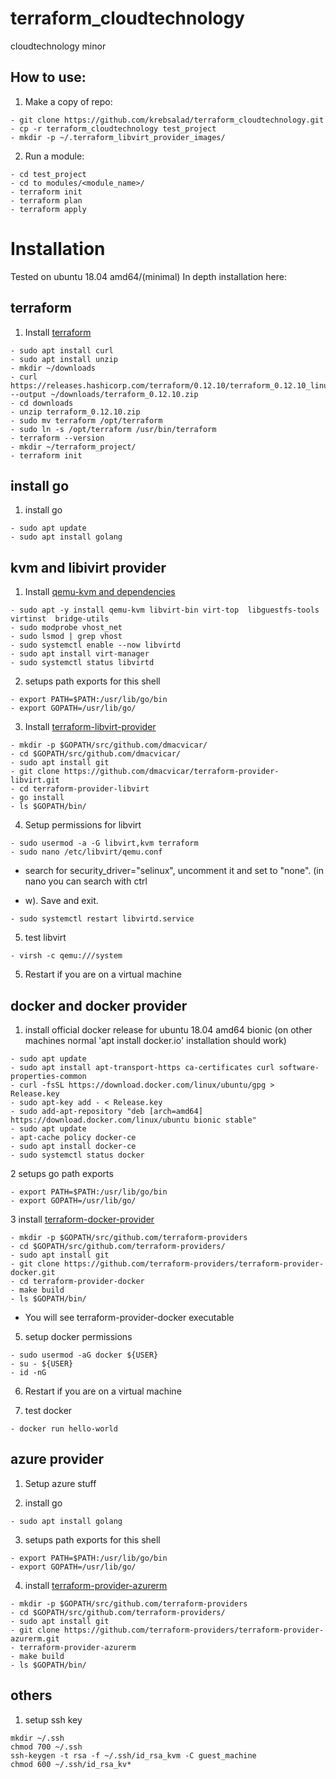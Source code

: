 # terraform_cloudtechnology
cloudtechnology minor


## How to use:

1. Make a copy of repo:
```
- git clone https://github.com/krebsalad/terraform_cloudtechnology.git
- cp -r terraform_cloudtechnology test_project
- mkdir -p ~/.terraform_libvirt_provider_images/
```

2. Run a module:
```
- cd test_project
- cd to modules/<module_name>/
- terraform init
- terraform plan
- terraform apply
```
##
#

# Installation
Tested on ubuntu 18.04 amd64/(minimal)
In depth installation here: <TODO>

## terraform
1. Install [terraform](https://www.terraform.io/downloads.html)
```
- sudo apt install curl
- sudo apt install unzip
- mkdir ~/downloads
- curl https://releases.hashicorp.com/terraform/0.12.10/terraform_0.12.10_linux_amd64.zip --output ~/downloads/terraform_0.12.10.zip
- cd downloads
- unzip terraform_0.12.10.zip
- sudo mv terraform /opt/terraform
- sudo ln -s /opt/terraform /usr/bin/terraform
- terraform --version
- mkdir ~/terraform_project/
- terraform init
```
##

## install go
1. install go
```
- sudo apt update
- sudo apt install golang
```
##


## kvm and libivirt provider
1. Install [qemu-kvm and dependencies](https://help.ubuntu.com/community/KVM/Installation)
```
- sudo apt -y install qemu-kvm libvirt-bin virt-top  libguestfs-tools virtinst  bridge-utils
- sudo modprobe vhost_net
- sudo lsmod | grep vhost
- sudo systemctl enable --now libvirtd
- sudo apt install virt-manager
- sudo systemctl status libvirtd
```

2. setups path exports for this shell
```
- export PATH=$PATH:/usr/lib/go/bin
- export GOPATH=/usr/lib/go/
```

3. Install [terraform-libvirt-provider](https://github.com/dmacvicar/terraform-provider-libvirt#installing)
```
- mkdir -p $GOPATH/src/github.com/dmacvicar/
- cd $GOPATH/src/github.com/dmacvicar/
- sudo apt install git
- git clone https://github.com/dmacvicar/terraform-provider-libvirt.git
- cd terraform-provider-libvirt
- go install
- ls $GOPATH/bin/
```

4. Setup permissions for libvirt
```
- sudo usermod -a -G libvirt,kvm terraform
- sudo nano /etc/libvirt/qemu.conf
```
- search for security_driver="selinux", uncomment it and set to "none". (in nano you can search with ctrl 
+ w). Save and exit.
```
- sudo systemctl restart libvirtd.service
```

5. test libvirt
```
- virsh -c qemu:///system
```

5. Restart if you are on a virtual machine

##

## docker and docker provider
1. install official docker release for ubuntu 18.04 amd64 bionic (on other machines normal 'apt install docker.io' installation should work)
```
- sudo apt update
- sudo apt install apt-transport-https ca-certificates curl software-properties-common
- curl -fsSL https://download.docker.com/linux/ubuntu/gpg > Release.key
- sudo apt-key add - < Release.key
- sudo add-apt-repository "deb [arch=amd64] https://download.docker.com/linux/ubuntu bionic stable"
- sudo apt update
- apt-cache policy docker-ce
- sudo apt install docker-ce
- sudo systemctl status docker
```

2 setups go path exports
```
- export PATH=$PATH:/usr/lib/go/bin
- export GOPATH=/usr/lib/go/
```

3 install [terraform-docker-provider](https://github.com/terraform-providers/terraform-provider-docker#building-the-provider)
```
- mkdir -p $GOPATH/src/github.com/terraform-providers
- cd $GOPATH/src/github.com/terraform-providers/
- sudo apt install git
- git clone https://github.com/terraform-providers/terraform-provider-docker.git
- cd terraform-provider-docker
- make build 
- ls $GOPATH/bin/
```
- You will see terraform-provider-docker executable

5. setup docker permissions
```
- sudo usermod -aG docker ${USER}
- su - ${USER}
- id -nG
```

6. Restart if you are on a virtual machine

7. test docker
```
- docker run hello-world
```
##

## azure provider
1. Setup azure stuff <TODO>

2. install go
```
- sudo apt install golang
```

3. setups path exports for this shell
```
- export PATH=$PATH:/usr/lib/go/bin
- export GOPATH=/usr/lib/go/
```

4. install [terraform-provider-azurerm](https://github.com/terraform-providers/terraform-provider-azurerm)
```
- mkdir -p $GOPATH/src/github.com/terraform-providers
- cd $GOPATH/src/github.com/terraform-providers/
- sudo apt install git
- git clone https://github.com/terraform-providers/terraform-provider-azurerm.git
- terraform-provider-azurerm
- make build 
- ls $GOPATH/bin/
```
##


## others
1. setup ssh key
```
mkdir ~/.ssh
chmod 700 ~/.ssh
ssh-keygen -t rsa -f ~/.ssh/id_rsa_kvm -C guest_machine
chmod 600 ~/.ssh/id_rsa_kv*
```
##
#

